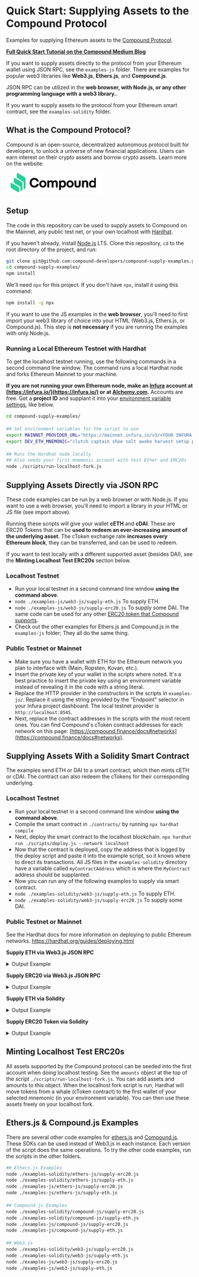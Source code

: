 # Quick Start: Supplying Assets to the Compound Protocol

Examples for supplying Ethereum assets to the [Compound Protocol](https://compound.finance/?ref=github&user=ajb413&repo=compound-supply-examples).

**[Full Quick Start Tutorial on the Compound Medium Blog](https://medium.com/compound-finance/supplying-assets-to-the-compound-protocol-ec2cf5df5aa)** 

If you want to supply assets directly to the protocol from your Ethereum wallet using JSON RPC, see the `examples-js` folder. There are examples for popular web3 libraries like **Web3.js**, **Ethers.js**, and **Compound.js**.

JSON RPC can be utilized in the **web browser, with Node.js, or any other programming language with a web3 library.**.

If you want to supply assets to the protocol from your Ethereum smart contract, see the `examples-solidity` folder.

## What is the Compound Protocol?
Compound is an open-source, decentralized autonomous protocol built for developers, to unlock a universe of new financial applications. Users can earn interest on their crypto assets and borrow crypto assets. Learn more on the website:

<a href="https://compound.finance/?ref=github&user=ajb413&repo=compound-supply-examples">
    <img alt="Compound Finance" src="https://raw.githubusercontent.com/ajb413/compound-interest-alerts/master/compound-finance-logo.png" width=260 height=60/>
</a>

## Setup
The code in this repository can be used to supply assets to Compound on the Mainnet, any public test net, or your own localhost with [Hardhat](https://hardhat.org/getting-started/).

If you haven't already, install [Node.js](https://nodejs.org/) LTS. Clone this repository, `cd` to the root directory of the project, and run:
```bash
git clone git@github.com:compound-developers/compound-supply-examples.git
cd compound-supply-examples/
npm install
```

We'll need `npx` for this project. If you don't have `npx`, install it using this command:
```bash
npm install -g npx
```

If you want to use the JS examples in the **web browser**, you'll need to first import your web3 library of choice into your HTML (Web3.js, Ethers.js, or Compound.js). This step is **not necessary** if you are running the examples with only Node.js.

### Running a Local Ethereum Testnet with Hardhat
To get the localhost testnet running, use the following commands in a second command line window. The command runs a local Hardhat node and forks Ethereum Mainnet to your machine.

**If you are not running your own Ethereum node, make an [Infura](https://infura.io/) account at [https://infura.io/](https://infura.io/) or at [Alchemy.com](https://alchemy.com).** Accounts are free. Get a **project ID** and supplant it into your [environment variable settings](https://www.twilio.com/blog/2017/01/how-to-set-environment-variables.html), like below.

```bash
cd compound-supply-examples/

## Set environment variables for the script to use
export MAINNET_PROVIDER_URL="https://mainnet.infura.io/v3/<YOUR INFURA API KEY HERE>"
export DEV_ETH_MNEMONIC="clutch captain shoe salt awake harvest setup primary inmate ugly among become"

## Runs the Hardhat node locally
## Also seeds your first mnemonic account with test Ether and ERC20s
node ./scripts/run-localhost-fork.js
```

## Supplying Assets Directly via JSON RPC
These code examples can be run by a web browser or with Node.js. If you want to use a web browser, you'll need to import a library in your HTML or JS file (see import above).

Running these scripts will give your wallet **cETH** and **cDAI**. These are ERC20 Tokens that can be **used to redeem an ever-increasing amount of the underlying asset**. The cToken exchange rate **increases every Ethereum block**, they can be transferred, and can be used to redeem.

If you want to test locally with a different supported asset (besides DAI), see the **Minting Localhost Test ERC20s** section below.

### Localhost Testnet
- Run your local testnet in a second command line window **using the command above**.
- `node ./examples-js/web3-js/supply-eth.js` To supply ETH.
- `node ./examples-js/web3-js/supply-erc20.js` To supply some DAI. The same code can be used for any other [ERC20 token that Compound supports](https://compound.finance/markets?ref=github&user=ajb413&repo=compound-supply-examples).
- Check out the other examples for Ethers.js and Compound.js in the `examples-js` folder; They all do the same thing.

### Public Testnet or Mainnet
- Make sure you have a wallet with ETH for the Ethereum network you plan to interface with (Main, Ropsten, Kovan, etc.).
- Insert the private key of your wallet in the scripts where noted. It's a best practice to insert the private key using an environment variable instead of revealing it in the code with a string literal.
- Replace the HTTP provider in the constructors in the scripts in `examples-js/`. Replace it using the string provided by the "Endpoint" selector in your Infura project dashboard. The local testnet provider is `http://localhost:8545`.
- Next, replace the contract addresses in the scripts with the most recent ones. You can find Compound's cToken contract addresses for each network on this page: [https://compound.finance/docs#networks](https://compound.finance/docs#networks).

## Supplying Assets With a Solidity Smart Contract
The examples send ETH or DAI to a smart contract, which then mints cETH or cDAI. The contract can also redeem the cTokens for their corresponding underlying.

### Localhost Testnet
- Run your local testnet in a second command line window **using the command above**.
- Compile the smart contract in `./contracts/` by running `npx hardhat compile`
- Next, deploy the smart contract to the localhost blockchain. `npx hardhat run ./scripts/deploy.js --network localhost`
- Now that the contract is deployed, copy the address that is logged by the deploy script and paste it into the example script, so it knows where to direct its transactions. All JS files in the `examples-solidity` directory have a variable called `myContractAddress` which is where the `MyContract` address should be supplanted.
- Now you can run any of the following examples to supply via smart contract.
- `node ./examples-solidity/web3-js/supply-eth.js` To supply ETH.
- `node ./examples-solidity/web3-js/supply-erc20.js` To supply some DAI.

### Public Testnet or Mainnet
See the Hardhat docs for more information on deploying to public Ethereum networks. https://hardhat.org/guides/deploying.html

**Supply ETH via Web3.js JSON RPC**
<details><summary>Output Example</summary>
<p>

```
$ node ./examples-js/web3-js/supply-eth.js
My wallet's ETH balance: 10000

Supplying ETH to the Compound Protocol...

cETH "Mint" operation successful.

ETH supplied to the Compound Protocol: 0.999999999922754

My wallet's cETH Token Balance: 49.86379983

Current exchange rate from cETH to ETH: 0.020054628875698224

Redeeming the cETH for ETH...

Exchanging all cETH based on cToken amount...

My wallet's cETH Token Balance: 0
My wallet's ETH balance: 9999.993847840284
```
</p>
</details>

**Supply ERC20 via Web3.js JSON RPC**
<details><summary>Output Example</summary>
<p>

```
$ node ./examples-js/web3-js/supply-erc20.js
DAI contract "Approve" operation successful.
Supplying DAI to the Compound Protocol...

cDAI "Mint" operation successful.

DAI supplied to the Compound Protocol: 9.999999999941178

My wallet's cDAI Token Balance: 482.50451639
My wallet's DAI Token Balance: 41

Current exchange rate from cDAI to DAI: 0.02072519460493164

Redeeming the cDAI for DAI...
Exchanging all cDAI based on cToken amount...

My wallet's cDAI Token Balance: 0
My wallet's DAI Token Balance: 51.0000001323868
```
</p>
</details>

**Supply ETH via Solidity**
<details><summary>Output Example</summary>
<p>

```
$ node ./examples-solidity/web3-js/supply-eth.js
Supplied ETH to Compound via MyContract
ETH supplied to the Compound Protocol: 0.999999999985654072
MyContract's cETH Token Balance: 49.93244867
Redeeming the cETH for ETH...
MyContract's cETH Token Balance: 0
MyContract's ETH Balance: 1.000000000648673
```
</p>
</details>

**Supply ERC20 Token via Solidity**
<details><summary>Output Example</summary>
<p>

```
$ node ./examples-solidity/web3-js/supply-erc20.js
Now transferring DAI from my wallet to MyContract...
MyContract now has DAI to supply to the Compound Protocol.
MyContract is now minting cDAI...
Supplied DAI to Compound via MyContract
DAI supplied to the Compound Protocol: 9.999999999942267983
MyContract's cDAI Token Balance: 482.50440136
Redeeming the cDAI for DAI...
MyContract's cDAI Token Balance: 0
```
</p>
</details>

## Minting Localhost Test ERC20s

All assets supported by the Compound protocol can be seeded into the first account when doing localhost testing. See the `amounts` object at the top of the script `./scripts/run-localhost-fork.js`. You can add assets and amounts to this object. When the localhost fork script is run, Hardhat will move tokens from a whale (cToken contract) to the first wallet of your selected mnemonic (in your environment variable). You can then use these assets freely on your localhost fork.

## Ethers.js & Compound.js Examples

There are several other code examples for [ethers.js](https://ethers.org/) and [Compound.js](https://github.com/compound-finance/compound-js). These SDKs can be used instead of Web3.js in each instance. Each version of the script does the same operations. To try the other code examples, run the scripts in the other folders.

```bash
## Ethers.js Examples
node ./examples-solidity/ethers-js/supply-erc20.js
node ./examples-solidity/ethers-js/supply-eth.js
node ./examples-js/ethers-js/supply-erc20.js
node ./examples-js/ethers-js/supply-eth.js

## Compound.js Examples
node ./examples-solidity/compound-js/supply-erc20.js
node ./examples-solidity/compound-js/supply-eth.js
node ./examples-js/compound-js/supply-erc20.js
node ./examples-js/compound-js/supply-eth.js

## Web3.js
node ./examples-solidity/web3-js/supply-erc20.js
node ./examples-solidity/web3-js/supply-eth.js
node ./examples-js/web3-js/supply-erc20.js
node ./examples-js/web3-js/supply-eth.js
```
